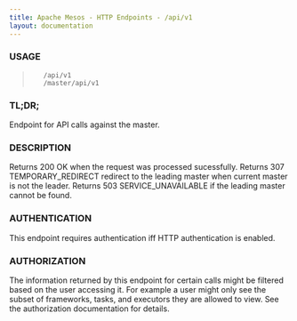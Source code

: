```yaml
---
title: Apache Mesos - HTTP Endpoints - /api/v1
layout: documentation
---
```

<!--- This is an automatically generated file. DO NOT EDIT! --->

### USAGE ###
>        /api/v1
>        /master/api/v1

### TL;DR; ###
Endpoint for API calls against the master.

### DESCRIPTION ###
Returns 200 OK when the request was processed sucessfully.
Returns 307 TEMPORARY_REDIRECT redirect to the leading master when
current master is not the leader.
Returns 503 SERVICE_UNAVAILABLE if the leading master cannot be
found.


### AUTHENTICATION ###
This endpoint requires authentication iff HTTP authentication is
enabled.

### AUTHORIZATION ###
The information returned by this endpoint for certain calls
might be filtered based on the user accessing it.
For example a user might only see the subset of frameworks,
tasks, and executors they are allowed to view.
See the authorization documentation for details.
